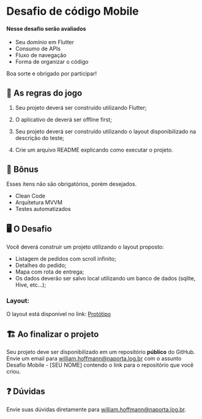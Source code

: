 # Desafio de código Mobile

#### Nesse desafio serão avaliados
* Seu domínio em Flutter
* Consumo de APIs
* Fluxo de navegação
* Forma de organizar o código

Boa sorte e obrigado por participar!

## 🚨 As regras do jogo

1. Seu projeto deverá ser construído utilizando Flutter;

2. O aplicativo de deverá ser offline first;

4. Seu projeto deverá ser construído utilizando o layout disponibilizado na descrição do teste;

5. Crie um arquivo README explicando como executar o projeto.

## 🎁 Bônus

Esses itens não são obrigatórios, porém desejados.

* Clean Code
* Arquitetura MVVM
* Testes automatizados

## 🖥 O Desafio

Você deverá construir um projeto utilizando o layout proposto:

* Listagem de pedidos com scroll infinito;
* Detalhes do pedido; 
* Mapa com rota de entrega; 
* Os dados deverão ser salvo local utilizando um banco de dados (sqlite, Hive, etc...);

### Layout: 

O layout está disponível no link: [Protótipo](https://www.figma.com/proto/l51mqIkdtTX91K6lfnO8GH/Desafio-Mobile?type=design&node-id=47-2&t=H8x4BD7H4L4MMW58-0&scaling=scale-down&page-id=47%3A2&prev-org-id=external-teams)

## 🏗 Ao finalizar o projeto

Seu projeto deve ser disponibilizado em um repositório **público** do GitHub.
Envie um email para william.hoffmann@naporta.log.br com o assunto Desafio Mobile - [SEU NOME] contendo o link para o repositório que você criou.

## :question: Dúvidas

Envie suas dúvidas diretamente para william.hoffmann@naporta.log.br.